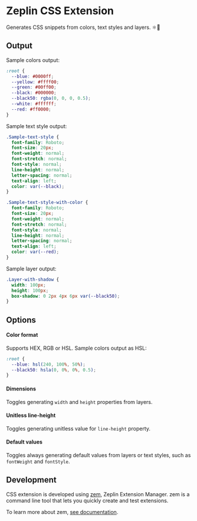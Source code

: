 # Zeplin CSS Extension

Generates CSS snippets from colors, text styles and layers. ⚛️📱

## Output

Sample colors output:
```css
:root {
  --blue: #0000ff;
  --yellow: #ffff00;
  --green: #00ff00;
  --black: #000000;
  --black50: rgba(0, 0, 0, 0.5);
  --white: #ffffff;
  --red: #ff0000;
}
```

Sample text style output:
```css
.Sample-text-style {
  font-family: Roboto;
  font-size: 20px;
  font-weight: normal;
  font-stretch: normal;
  font-style: normal;
  line-height: normal;
  letter-spacing: normal;
  text-align: left;
  color: var(--black);
}

.Sample-text-style-with-color {
  font-family: Roboto;
  font-size: 20px;
  font-weight: normal;
  font-stretch: normal;
  font-style: normal;
  line-height: normal;
  letter-spacing: normal;
  text-align: left;
  color: var(--red);
}
```

Sample layer output:
```css
.Layer-with-shadow {
  width: 100px;
  height: 100px;
  box-shadow: 0 2px 4px 6px var(--black50);
}
```

## Options

#### Color format

Supports HEX, RGB or HSL. Sample colors output as HSL:
```css
:root {
  --blue: hsl(240, 100%, 50%);
  --black50: hsla(0, 0%, 0%, 0.5);
}
```

#### Dimensions

Toggles generating `width` and `height` properties from layers.

#### Unitless line-height

Toggles generating unitless value for `line-height` property.

#### Default values

Toggles always generating default values from layers or text styles, such as `fontWeight` and `fontStyle`.

## Development

CSS extension is developed using [zem](https://github.com/zeplin/zem), Zeplin Extension Manager. zem is a command line tool that lets you quickly create and test extensions.

To learn more about zem, [see documentation](https://github.com/zeplin/zem).
